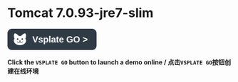 # Tomcat 7.0.93-jre7-slim

<a href="https://www.vsplate.com/?docker-compose=https://github.com/vsplate/dcenvs/tomcat/7.0.93-jre7-slim"><img alt="VSPLATE GO" src="https://raw.githubusercontent.com/vsplate/images/master/vsgo_btn.png" width="200px"></a>

**Click the `VSPLATE GO` button to launch a demo online / 点击`VSPLATE GO`按钮创建在线环境**